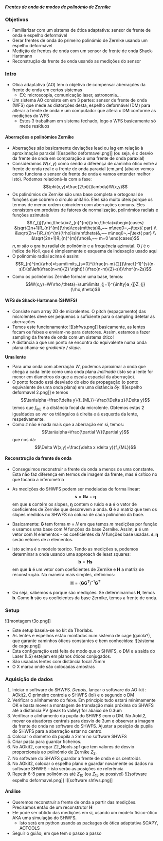 ##### Frentes de onda de modos de polinómio de Zernike
### Objetivos
- Familiarizar com um sistema de ótica adaptativa: sensor de frente de onda e espelho deformável
- Gerar frentes de onda do primeiro polinómio de Zernike usando um espelho deformável
- Medição de frentes de onda com um sensor de frente de onda Shack-Hartmann
- Reconstrução da frente de onda usando as medições do sensor

### Intro
- Otica adaptativa (AO) tem o objetivo de compensar aberrações da frente de onda em certos sistemas
    - EX: microscopia, comunicação laser, astronomia...
- Um sistema AO consiste em em 3 partes: sensor de frente de onda (WFS) que mede as distorções desta, espelho deformável (DM) para alterar a frente de onda e um computador que altera o DM conforme as medições do WFS
    - Estes 3 trabalham em sistema fechado, logo o WFS basicamente só mede resíduos

#### Aberrações e polinómios Zernike
- Aberrações são basicamente deviações lead ou lag em relação à aproximação paraxial
![[espelho deformavel.png]]
(ou seja, é o desvio da frente de onda em comparação a uma frente de onda paraxial)
- Consideramos $W(x,y)$ como sendo a diferença de caminho ótico entre a frente de onda real e a frente de onda paraxial (em $\mu\text{m}$) (abaixo vemos como funciona o sensor de frente de onda e vamos entender melhor isto). Podemos relacioná-la com a fase: $$\phi(x,y)=\frac{2\pi}{\lambda}W(x,y)$$
- Os polinómios de Zernike são uma base completa e ortogonal de funções que cobrem o circulo unitário. Eles são muito úteis porque os termos de menor ordem coincidem com aberrações comuns. Eles consistem em produtos de fatores de normalização, poilnómios radiais e funções azimutais
$$Z_{j}(\rho,\theta)=Z_{n}^{m}(\rho,\theta)=\begin{cases}
&\sqrt{2n+1}R_{n}^{m}(\rho)\cos(m\theta)&,~~ m\neq0~,~j\text{ par} \\
&\sqrt{2n+1}R_{n}^{m}(\rho)\sin(m\theta)&,~~ m\neq0~,~j\text{ par} \\
&\sqrt{2n+1}R_{n}^{m}(\rho)&,~~ m=0
\end{cases}$$
$n,m$ são o gra bu radial do polinómio e a frequência azimutal. O $j$ é o índice de Noll, que é simplesmente o esquema de indexação usado aqui
- O polinómio radial acima é assim:
$$R_{n}^{m}(\rho)=\sum\limits_{s=0}^{\frac{n-m}{2}}\frac{(-1)^{s}(n-s)!}{s!\left(\frac{n+m}{2} \right)! (\frac{n-m}{2}-s)!}\rho^{n-2s}$$
- Como os polinómios Zernike formam uma base, temos:
$$W(x,y)=W(\rho,\theta)=\sum\limits_{j=1}^{\infty}a_{j}Z_{j}(\rho,\theta)$$

#### WFS de Shack-Hartmann (SHWFS)
- Consiste num array 2D de microlentes. O pitch (espaçamento) das microlentes deve ser pequenos o suficiente para o sampling detetar as aberrações
- Temos este funcionamento:
![[shfws.png]]
basicamente, as lentes focam os feixes e enviam-no para detetores. Assim, estamos a fazer sampling da frente de onda com um sistema ótico!
- A distância a que um ponto se encontra do equivalente numa onda plana chama-se *gradiente / slope*.

**Uma lente**
- Para uma onda com aberração $W$, podemos aproximar a onda que chega a cada lente como uma onda plana *inclinada* (isto se a lente for menor em diametros do que a escala espacial da aberração). 
- O ponto focado está desviado do eixo de propagação (o ponto equivalente de uma onda plana) em uma distância $\delta y$:
![[espelho deformavel 2.png]]
e temos $$\tan\alpha=\frac{\delta y}{f_{ML}}=\frac{\Delta z}{\Delta y}$$
temos que $f_{ML}$ é a distância focal da microlente. Obtemos estas 2 igualdades ao ver os triângulos à direita e à esquerda da lente, respetivamente. 
- Como $z$ não é nada mais que a aberração em si, temos:
$$\tan\alpha=\frac{\partial W}{\partial y}$$
que nos dá:
$$\Delta W(x,y)=\frac{\delta x \delta y}{f_{ML}}$$

#### Reconstrução da frente de onda
- Conseguimos reconstruir a frente de onda a menos de uma constante. Esta não faz diferença em termos de imagem da frente, mas é crítico no que tocaria a inferometria
- As medições do SHWFS podem ser modeladas de forma linear:
$$\mathbf{s}=\mathbf{Ga}+\boldsymbol{\eta}$$
em que $\textbf{s}$ contém os slopes, $\boldsymbol{\eta}$ contem o ruído e $\textbf{a}$ é o vetor de coeficientes de Zernike que descrevem a onda. $\textbf{G}$ é a matriz que tem os slopes medidos no SHWFS na coluna de cada polinómio da base. 
- Basicamente: $\mathbf{G}$ tem forma $m\times N$ em que temos $m$ medições por função e usamos uma base com $N$ funções da base Zernike. Assim, $\mathbf{a}$ é um vetor com $N$ elementos - os coeficientes da $N$ funções base usadas. $\mathbf{s},\boldsymbol{\eta}$ serão vetores de $n$ elementos.

- Isto acima é o modelo teorico. Tendo as medições $\mathbf{s}$, podemos determinar a onda usando uma approach de least squares:
$$\mathbf{b}=\mathbf{H}\mathbf{s}$$
em que $\mathbf{b}$ é um vetor com coeficientes de Zernike e  $\mathbf{H}$ a matriz de reconstrução. Na maneira mais simples, definimos:
$$\mathbf{H}=(\mathbf{GG}^{T})^{-1}\mathbf{G}^{T}$$
- Ou seja, sabemos $\mathbf{s}$ porque são medições. Se determinarmos $\mathbf{H}$, temos $\mathbf{b}$. Como $\mathbf{b}$ são os coeficientes da base Zernike, temos a frente de onda.

### Setup
![[montagem t3o.png]]
- Este setup baseia-se no kit da Thorlabs.
- As lentes e espelhos estão montados num sistema de cage (gaiola?), que garante caminhos óticos constantes e bem conhecidos:
![[sistema de cage.png]]
- Esta configuração está feita de modo que o SHWFS, o DM e a saída do Laser (LS) estejam em planos óticos conjugados.
- São usaadas lentes com distância focal 75mm
- O X marca onde são colocadas amostras

### Aquisição de dados
1. Iniciar o software do SHWFS. *Depois*, lançar o software do AO-kit : AOkit2. O primeiro controla o SHWFS (lol) e o segundo o DM
2. Verificar o alinhamento do feixe. Em princípio tudo estará minimamente OK e basta mover a montagem de translação mais próxima do SHWFS até a distância PV (peak to valley) for abaixo de 0.3um
3. Verificar o alinhamento da pupila do SHWFS com o DM. No Aokit2, mover os atuadores centrais para desvio de 3um e observar a imagem da frente de onda no software do SHWFS. Ajustar a posição da pupila do SHWFS para a aberração estar no centro.
4. Colocar o diametro da pupila a 2mm no software SHWFS
5. Criar pasta para guardar ficheiros. 
6. No AOkit2, carregar Z2_Nools.spf que tem valores de desvio proporcionais ao polinómio de Zernike $Z_{2}$. 
7. No software do SHWFS guardar a frente de onda e os centroids
8. No AOkit2, colocar o espelho plano e  guardar novamente os dados no software SHWFS - isto serão as posições de referência
9. Repetir 6-8 para polinómios até $Z_{10}$ (ou $Z_{15}$ se possível)
![[software espelho deformavel.png]]
![[software shfws.png]]

#### Análise
- Queremos reconstruir a frente de onda a partir das medições. Precisamos então de um reconstrutor  $\mathbf{H}$
- Ele pode ser obtido das medições em si, usando um modelo físico-ótico AKA uma simulação do SHWFS.
    - Isto será em python usando as packages de ótica adaptativa SOAPY, AOTOOLS
- Seguir o guião, em que tem o passo a passo